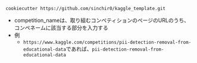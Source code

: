 ```
cookiecutter https://github.com/sinchir0/kaggle_template.git
```
- competition_nameは、取り組むコンペティションのページのURLのうち、コンペネームに該当する部分を入力する
- 例
  - `https://www.kaggle.com/competitions/pii-detection-removal-from-educational-data`であれば、`pii-detection-removal-from-educational-data`
